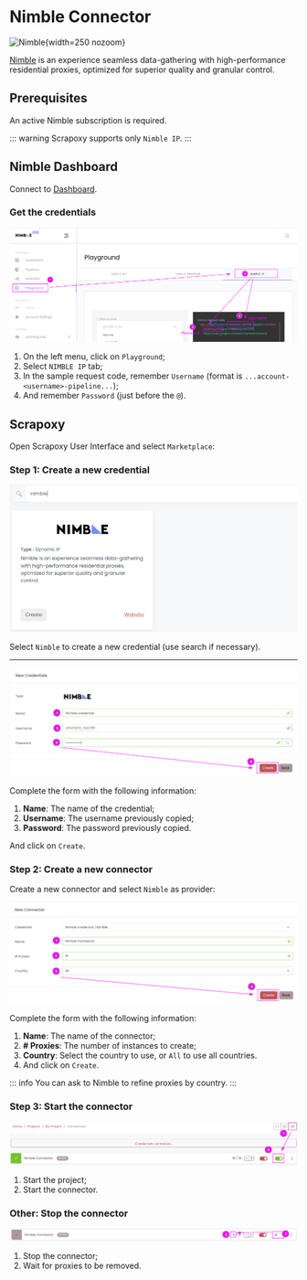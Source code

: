 # Nimble Connector

![Nimble](/assets/images/nimbleway.svg){width=250 nozoom}

[Nimble](/l/nimble) is an experience seamless data-gathering with high-performance residential proxies, optimized for superior quality and granular control.

## Prerequisites

An active Nimble subscription is required.

::: warning
Scrapoxy supports only `Nimble IP`.
:::


## Nimble Dashboard

Connect to [Dashboard](/l/nimble-dashboard).


### Get the credentials

![Nimble Credential](nimble_credential.png)

1. On the left menu, click on `Playground`;
2. Select `NIMBLE IP` tab;
3. In the sample request code, remember `Username` (format is `...account-<username>-pipeline...`);
4. And remember `Password` (just before the `@`).


## Scrapoxy

Open Scrapoxy User Interface and select `Marketplace`:


### Step 1: Create a new credential

![Credential Select](spx_credential_select.png)

Select `Nimble` to create a new credential (use search if necessary).

---

![Credential Form](spx_credential_create.png)

Complete the form with the following information:
1. **Name**: The name of the credential;
3. **Username**: The username previously copied;
4. **Password**: The password previously copied.

And click on `Create`.


### Step 2: Create a new connector

Create a new connector and select `Nimble` as provider:

![Connector Create](spx_connector_create.png)

Complete the form with the following information:
1. **Name**: The name of the connector;
2. **# Proxies**: The number of instances to create;
3. **Country**: Select the country to use, or `All` to use all countries.
4. And click on `Create`.

::: info
You can ask to Nimble to refine proxies by country.
:::


### Step 3: Start the connector

![Connector Start](spx_connector_start.png)

1. Start the project;
2. Start the connector.


### Other: Stop the connector

![Connector Stop](spx_connector_stop.png)

1. Stop the connector;
2. Wait for proxies to be removed.

